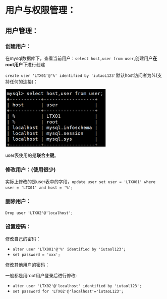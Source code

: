 # 用户与权限管理：

## 用户管理：

### 创建用户：

在mysql数据库下，查看当前用户：`select host,user from user`,创建用户**在root用户下**进行创建

`create user 'LTX01'@'%' identified by 'iutaoL123'`默认host访问者为%(支持任何的连接)：

<img src="./../../Pic/image-20231229191620528.png" alt="image-20231229191620528" style="zoom:50%;" />

user表使用的是**联合主键**。

### 修改用户：(使用很少)

实际上修改的是user表中的字段，`update user set user = 'LTX001' where user = 'LTX01' and host = '%';`

### 删除用户：

`Drop user 'LTX02'@'localhost';`

### 设置密码：

修改自己的密码：

- `alter user 'LTX001'@'%' identified by 'iutaol123';`
- `set password = 'xxx';`

修改其他用户的密码：

一般都是用root用户登录后进行修改:

- `alter user 'LTX02'@'localhost' identified by 'iutaol123';`
- `set password for 'LTX02'@'localhost'='iutaoL123';`